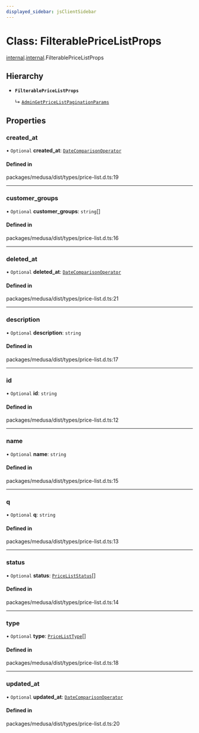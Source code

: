 ```yaml
---
displayed_sidebar: jsClientSidebar
---
```


# Class: FilterablePriceListProps

[internal](../modules/internal-8.md).[internal](../modules/internal-8.internal.md).FilterablePriceListProps

## Hierarchy

- **`FilterablePriceListProps`**

  ↳ [`AdminGetPriceListPaginationParams`](internal-8.internal.AdminGetPriceListPaginationParams.md)

## Properties

### created\_at

• `Optional` **created\_at**: [`DateComparisonOperator`](internal-2.DateComparisonOperator.md)

#### Defined in

packages/medusa/dist/types/price-list.d.ts:19

___

### customer\_groups

• `Optional` **customer\_groups**: `string`[]

#### Defined in

packages/medusa/dist/types/price-list.d.ts:16

___

### deleted\_at

• `Optional` **deleted\_at**: [`DateComparisonOperator`](internal-2.DateComparisonOperator.md)

#### Defined in

packages/medusa/dist/types/price-list.d.ts:21

___

### description

• `Optional` **description**: `string`

#### Defined in

packages/medusa/dist/types/price-list.d.ts:17

___

### id

• `Optional` **id**: `string`

#### Defined in

packages/medusa/dist/types/price-list.d.ts:12

___

### name

• `Optional` **name**: `string`

#### Defined in

packages/medusa/dist/types/price-list.d.ts:15

___

### q

• `Optional` **q**: `string`

#### Defined in

packages/medusa/dist/types/price-list.d.ts:13

___

### status

• `Optional` **status**: [`PriceListStatus`](../enums/internal-3.PriceListStatus.md)[]

#### Defined in

packages/medusa/dist/types/price-list.d.ts:14

___

### type

• `Optional` **type**: [`PriceListType`](../enums/internal-3.PriceListType.md)[]

#### Defined in

packages/medusa/dist/types/price-list.d.ts:18

___

### updated\_at

• `Optional` **updated\_at**: [`DateComparisonOperator`](internal-2.DateComparisonOperator.md)

#### Defined in

packages/medusa/dist/types/price-list.d.ts:20
